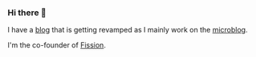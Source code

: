 ### Hi there 👋

I have a [blog](https://blog.bmannconsulting.com) that is getting revamped as I mainly work on the [microblog](https://microblog.bmannconsulting.com).

I'm the co-founder of [Fission](https://github.com/fission-suite).
